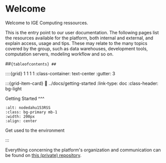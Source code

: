# Welcome

Welcome to IGE Computing ressources.

This is the entry point to our user documentation. The following pages list the resources available for the platform, both internal and external, and explain access, usage and tips. These may relate to the many topics covered by the group, such as data warehouses, development tools, computation servers, modeling workflow and so on.

##```{tableofcontents}
##```

::::{grid} 1 1 1 1
:class-container: text-center 
:gutter: 3

:::{grid-item-card} 
:link: ../docs/getting-started
:link-type: doc
:class-header: bg-light

Getting Started
^^^
```{image} ../images/nodedahu153RSS.PNG
:alt: nodedahu153RSS
:class: bg-primary mb-1
:width: 200px
:align: center
```

Get used to the environment

:::


Everything concerning the platform's organization and communication can be found on [this (private) repository](https://github.com/ige-calcul/private-docs).
